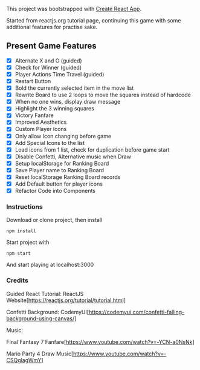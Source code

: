 This project was bootstrapped with [Create React App](https://github.com/facebook/create-react-app).

Started from reactjs.org tutorial page, continuing this game with some additional features for practise sake.

## Present Game Features

- [x] Alternate X and O (guided)
- [x] Check for Winner (guided)
- [x] Player Actions Time Travel (guided)
- [x] Restart Button
- [x] Bold the currently selected item in the move list
- [x] Rewrite Board to use 2 loops to move the squares instead of hardcode
- [x] When no one wins, display draw message
- [x] Highlight the 3 winning squares
- [x] Victory Fanfare
- [x] Improved Aesthetics
- [x] Custom Player Icons
- [x] Only allow Icon changing before game
- [x] Add Special Icons to the list
- [x] Load icons from 1 list, check for duplication before game start
- [x] Disable Confetti, Alternative music when Draw
- [x] Setup localStorage for Ranking Board
- [x] Save Player name to Ranking Board
- [x] Reset localStorage Ranking Board records
- [x] Add Default button for player icons
- [x] Refactor Code into Components

### Instructions

Download or clone project, then install

`npm install`

Start project with

`npm start`

And start playing at localhost:3000

### Credits

Guided React Tutorial: ReactJS Website[https://reactjs.org/tutorial/tutorial.html]

Confetti Background: CodemyUI[https://codemyui.com/confetti-falling-background-using-canvas/]

Music:

Final Fantasy 7 Fanfare[https://www.youtube.com/watch?v=-YCN-a0NsNk]

Mario Party 4 Draw Music[https://www.youtube.com/watch?v=-CSQglagWmY]
